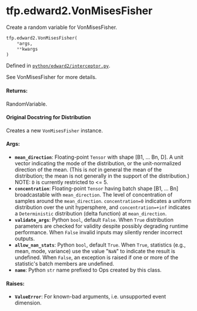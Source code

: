 <div itemscope itemtype="http://developers.google.com/ReferenceObject">
<meta itemprop="name" content="tfp.edward2.VonMisesFisher" />
<meta itemprop="path" content="Stable" />
</div>

# tfp.edward2.VonMisesFisher

Create a random variable for VonMisesFisher.

``` python
tfp.edward2.VonMisesFisher(
    *args,
    **kwargs
)
```



Defined in [`python/edward2/interceptor.py`](https://github.com/tensorflow/probability/tree/master/tensorflow_probability/python/edward2/interceptor.py).

<!-- Placeholder for "Used in" -->

See VonMisesFisher for more details.

#### Returns:

  RandomVariable.

#### Original Docstring for Distribution

Creates a new `VonMisesFisher` instance.


#### Args:

* <b>`mean_direction`</b>: Floating-point `Tensor` with shape [B1, ... Bn, D].
  A unit vector indicating the mode of the distribution, or the
  unit-normalized direction of the mean. (This is *not* in general the
  mean of the distribution; the mean is not generally in the support of
  the distribution.) NOTE: `D` is currently restricted to <= 5.
* <b>`concentration`</b>: Floating-point `Tensor` having batch shape [B1, ... Bn]
  broadcastable with `mean_direction`. The level of concentration of
  samples around the `mean_direction`. `concentration=0` indicates a
  uniform distribution over the unit hypersphere, and `concentration=+inf`
  indicates a `Deterministic` distribution (delta function) at
  `mean_direction`.
* <b>`validate_args`</b>: Python `bool`, default `False`. When `True` distribution
  parameters are checked for validity despite possibly degrading runtime
  performance. When `False` invalid inputs may silently render incorrect
  outputs.
* <b>`allow_nan_stats`</b>: Python `bool`, default `True`. When `True`,
  statistics (e.g., mean, mode, variance) use the value "`NaN`" to
  indicate the result is undefined. When `False`, an exception is raised
  if one or more of the statistic's batch members are undefined.
* <b>`name`</b>: Python `str` name prefixed to Ops created by this class.


#### Raises:

* <b>`ValueError`</b>: For known-bad arguments, i.e. unsupported event dimension.